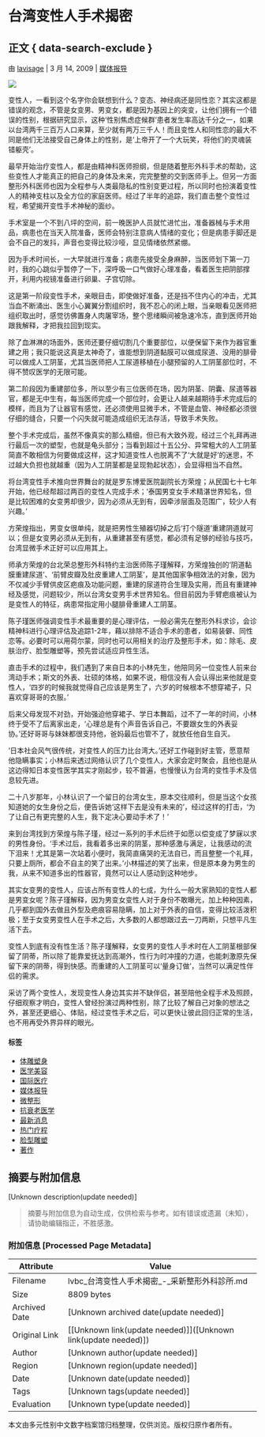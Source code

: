 # 台湾变性人手术揭密

## 正文 { data-search-exclude }


由 [lavisage](https://lvbc.tw/cn/author/lavisage/ "发表人 lavisage") | 3 月 14, 2009 | [媒体报导](https://lvbc.tw/cn/category/%e5%aa%92%e4%bd%93%e6%8a%a5%e5%af%bc/)

![](https://lvbc.tw/wp-content/uploads/sites/2/2008/07/下載-1.jpg)

变性人，一看到这个名字你会联想到什么？变态、神经病还是同性恋？其实这都是错误的观念，不管是女变男、男变女，都是因为基因上的突变，让他们拥有一个错误的性别，根据研究显示，这种‘性别焦虑症候群’患者发生率高达千分之一，如果以台湾两千三百万人口来算，至少就有两万三千人！而且变性人和同性恋的最大不同是他们无法接受自己身体上的性别，是‘上帝开了一个大玩笑，将他们的灵魂装错躯壳’。

最早开始治疗变性人，都是由精神科医师担纲，但是随着整形外科手术的帮助，这些变性人才能真正的把自己的身体及未来，完完整整的交到医师手上。但另一方面整形外科医师也因为全程参与人类最隐私的性别变更过程，所以同时也扮演着变性人的精神支柱以及全方位的家庭医师。经过了半年的追踪，我们直击整个变性过程，希望揭开变性手术神秘的面纱。

手术室是一个不到八坪的空间，前一晚医护人员就忙进忙出，准备器械与手术用品，病患也在当天入院准备，医师会特别注意病人情绪的变化；但是病患手脚还是会不自己的发抖，声音也变得比较沙哑，显见情绪依然紧绷。

因为手术时间长，一大早就进行准备；病患先接受全身麻醉，当医师划下第一刀时，我的心跳似乎暂停了一下，深呼吸一口气做好心理准备，看着医生把阴部撑开，利用内视镜准备进行卵巢、子宫切除。

这是第一阶段变性手术，亲眼目击，即使做好准备，还是挡不住内心的冲击，尤其当血不断涌出、医生小心翼翼分割组织时，我不忍心的闭上眼，当亲眼看见医师把组织取出时，感觉彷佛置身人肉屠宰场，整个思绪瞬间被急速冷冻，直到医师开始跟我解释，才把我拉回到现实。

除了血淋淋的场面外，医师还要仔细切割几个重要部位，以便保留下来作为器官重建之用；我只能说这真是太神奇了，谁能想到阴道黏膜可以做成尿道、没用的腓骨可以做成人工阴茎，尤其当医师把人工尿道移植在小腿预留的人工阴茎部位时，不得不赞叹医学的无限可能。

第二阶段因为重建部位多，所以至少有三位医师在场，因为阴茎、阴囊、尿道等器官，都是无中生有，每当医师完成一个部位时，会更让人越来越期待手术完成后的模样，而且为了让器官有感觉，还必须使用显微手术，不管是血管、神经都必须很仔细的缝合，只要一个闪失就可能造成组织无法存活，导致手术失败。

整个手术完成后，虽然不像真实的那么精细，但已有大致外观，经过三个礼拜再进行最后一次的塑型，也就是龟头部分；当看到超过十五公分、异常粗大的人工阴茎简直不敢相信为何要做成这样，这才知道变性人也脱离不了‘大就是好’的迷思，不过越大负担也就越重（因为人工阴茎都是呈现勃起状态），会显得相当不自然。

将台湾变性手术推向世界舞台的就是罗东博爱医院副院长方荣煌；从民国七十七年开始，他已经帮超过两百的变性人完成手术；‘泰国男变女手术精湛世界知名，但是比较困难的女变男却很少，因为必须从无到有，因牵涉层面及范围广，较少人有兴趣。’

方荣煌指出，男变女很单纯，就是把男性生殖器切掉之后‘打个隧道’重建阴道就可以；但是女变男必须从无到有，从重建甚至有感觉，都必须有足够的经验与技巧，台湾显微手术正好可以应用其上。

师承方荣煌的台北荣总整形外科特约主治医师陈子瑾解释，方荣煌独创的‘阴道黏膜重建尿道’、‘前臂皮瓣及肚皮重建人工阴茎’，是其他国家争相效法的对象，因为不仅减少手臂供皮区疤痕及功能问题，重建的尿道符合生理及实用，而且有重建神经及感觉，问题较少，所以台湾女变男手术世界知名。但目前因为手臂疤痕被认为是变性人的特征，病患常指定用小腿腓骨重建人工阴茎。

陈子瑾医师强调变性手术最重要的是心理评估，一般必需先在整形外科求诊，会诊精神科进行心理评估及追踪1-2年，藉以排除不适合手术的患者，如易装僻、同性恋等。必要时可以用荷尔蒙，同时也可以用相关的治疗及整形手术，如：除毛、皮肤治疗、脸型雕塑等，预先尝试适应异性生活。

直击手术的过程中，我们遇到了来自日本的小林先生，他陪同另一位变性人前来台湾动手术；斯文的外表、壮硕的体格，如果不说，相信没有人会认得出来他就是变性人，‘四岁的时候我就觉得自己应该是男生了，六岁的时候根本不想穿裙子，只喜欢穿哥哥的衣服。’

后来父母发现不对劲，开始强迫他穿裙子、学日本舞蹈，过不了一年的时间，小林终于受不了后离家出走，‘心理总是有个声音告诉自己，不要跟女生的外表妥协。’还好哥哥与妹妹都很支持他，爸妈最后也管不了，就放任他自生自灭。

‘日本社会风气很传统，对变性人的压力比台湾大。’还好工作碰到好主管，愿意帮他隐瞒事实；小林后来透过网络认识了几个变性人，大家会定时聚会，且他也是从这边得知日本变性医学其实才刚起步，较不普遍，也慢慢认为台湾的变性手术及信息较先进。

二十八岁那年，小林认识了一个留日的台湾女生，原本交往顺利，但是当这个女孩知道她的女生身份之后，便告诉她‘这样下去是没有未来的’，经过这样的打击，‘为了让自己有更完整的人生，我下定决心要动手术了！’

来到台湾找到方荣煌与陈子瑾，经过一系列的手术后终于如愿以偿变成了梦寐以求的男性身份。‘手术过后，我看着多出来的阴茎，那种感激与满足，让我感动的流下泪来！尤其是第一次站着小便时，我简直痛哭的无法自已，而且整整一个礼拜，只要上厕所，都会不自主的笑了出来。’小林描述的笑了出来，但是原本身为男生的我，从来不知道多出的性器官，竟然可以让人感动到这种地步。

其实女变男的变性人，应该占所有变性人的七成，为什么一般大家熟知的变性人都是男变女呢？陈子瑾解释，因为男变女变性人对于身份不敢曝光，加上种种因素，几乎都到国外去做且外型及疤痕容易隐瞒，加上对于外表的自信，变得比较活泼积极；至于女变男变性人在手术之后，大多数的人都想跟过去一刀两断，只想平凡生活下去。

变性人到底有没有性生活？陈子瑾解释，女变男的变性人手术时在人工阴茎根部保留了阴蒂，所以除了能靠爱抚达到高潮外，性行为时冲撞的力道，也能刺激原先保留下来的阴蒂，得到快感。而重建的人工阴茎可以‘量身订做’，当然可以满足性伴侣的需求。

采访了两个变性人，发现变性人身边其实并不缺伴侣，甚至陪他全程手术及照顾，仔细观察才明白，变性人曾经扮演过两种性别，除了比较了解自己对象的想法之外，甚至还更细心、体贴，经过变性手术之后，可以更快让彼此回归正常的生活，也不用再受外界异样的眼光。

#### 标签
- [体雕塑身](https://lvbc.tw/cn/tag/%e4%bd%93%e9%9b%95%e5%a1%91%e8%ba%ab/)
- [医学美容](https://lvbc.tw/cn/tag/%e5%8c%bb%e5%ad%a6%e7%be%8e%e5%ae%b9/)
- [国际医疗](https://lvbc.tw/cn/tag/cn-%e5%9b%bd%e9%99%85%e5%8c%bb%e7%96%97-2/)
- [媒体报导](https://lvbc.tw/cn/tag/cn-media/)
- [微整形](https://lvbc.tw/cn/tag/%e5%be%ae%e6%95%b4%e5%bd%a2-cn/)
- [抗衰老医学](https://lvbc.tw/cn/tag/%e6%8a%97%e8%a1%b0%e8%80%81%e5%8c%bb%e5%ad%a6/)
- [最新消息](https://lvbc.tw/cn/tag/news/)
- [热门疗程](https://lvbc.tw/cn/tag/%e7%83%ad%e9%97%a8%e7%96%97%e7%a8%8b/)
- [脸型雕塑](https://lvbc.tw/cn/tag/%e8%84%b8%e5%9e%8b%e9%9b%95%e5%a1%91/)
- [著作](https://lvbc.tw/cn/tag/%e8%91%97%e4%bd%9c-cn/)
<!-- tcd_original_link https://lvbc.tw/cn/%E5%8F%B0%E6%B9%BE%E5%8F%98%E6%80%A7%E4%BA%BA%E6%89%8B%E6%9C%AF%E6%8F%AD%E5%AF%86/ -->


## 摘要与附加信息

<!-- tcd_abstract -->
[Unknown description(update needed)]
<!-- tcd_abstract_end -->

> 摘要与附加信息为自动生成，仅供检索与参考。如有错误或遗漏（未知），请协助编辑指正，不胜感激。

### 附加信息 [Processed Page Metadata]

| Attribute       | Value                                  |
|-----------------|----------------------------------------|
| Filename        | lvbc_台湾变性人手术揭密_-_采新整形外科診所.md                             |
| Size            | 8809 bytes                           |
| Archived Date   | [Unknown archived date(update needed)]                             |
| Original Link   | [[Unknown link(update needed)]]([Unknown link(update needed)])                       |
| Author          | [Unknown author(update needed)]                               |
| Region          | [Unknown region(update needed)]                               |
| Date            | [Unknown date(update needed)]                                 |
| Tags            | [Unknown tags(update needed)]                                 |
| Evaluation            | [Unknown type(update needed)]                                 |
<!-- tcd_table_end -->

本文由多元性别中文数字档案馆归档整理，仅供浏览。版权归原作者所有。
